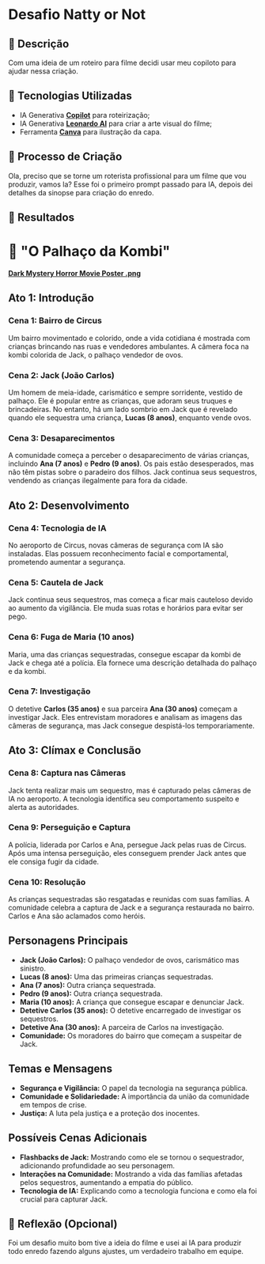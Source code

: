 # Desafio Natty or Not

## 📒 Descrição
Com uma ideia de um roteiro para filme decidi usar meu copiloto para ajudar nessa criação.

## 🤖 Tecnologias Utilizadas
- IA Generativa **[Copilot](https://www.bing.com/chat?form=NTPCHB)** para roteirização;
- IA Generativa **[Leonardo AI](https://leonardo.ai)** para criar a arte visual do filme;
- Ferramenta **[Canva](https://www.canva.com/)** para ilustração da capa.
## 🧐 Processo de Criação
Ola, preciso que se torne um roterista profissional para um filme que vou produzir, vamos la?
Esse foi o primeiro prompt passado para IA, depois dei detalhes da sinopse para criação do enredo.
## 🚀 Resultados
# 🤡 "O Palhaço da Kombi"
**[Dark Mystery Horror Movie Poster .png](https://github.com/Jarelvis/lab-natty-or-not/blob/main/Dark%20Mystery%20Horror%20Movie%20Poster%20.png?raw=true)**
## Ato 1: Introdução
### Cena 1: Bairro de Circus
Um bairro movimentado e colorido, onde a vida cotidiana é mostrada com crianças brincando nas ruas e vendedores ambulantes. A câmera foca na kombi colorida de Jack, o palhaço vendedor de ovos.

### Cena 2: Jack (João Carlos)
Um homem de meia-idade, carismático e sempre sorridente, vestido de palhaço. Ele é popular entre as crianças, que adoram seus truques e brincadeiras. No entanto, há um lado sombrio em Jack que é revelado quando ele sequestra uma criança, **Lucas (8 anos)**, enquanto vende ovos.

### Cena 3: Desaparecimentos
A comunidade começa a perceber o desaparecimento de várias crianças, incluindo **Ana (7 anos)** e **Pedro (9 anos)**. Os pais estão desesperados, mas não têm pistas sobre o paradeiro dos filhos. Jack continua seus sequestros, vendendo as crianças ilegalmente para fora da cidade.

## Ato 2: Desenvolvimento
### Cena 4: Tecnologia de IA
No aeroporto de Circus, novas câmeras de segurança com IA são instaladas. Elas possuem reconhecimento facial e comportamental, prometendo aumentar a segurança.

### Cena 5: Cautela de Jack
Jack continua seus sequestros, mas começa a ficar mais cauteloso devido ao aumento da vigilância. Ele muda suas rotas e horários para evitar ser pego.

### Cena 6: Fuga de Maria (10 anos)
Maria, uma das crianças sequestradas, consegue escapar da kombi de Jack e chega até a polícia. Ela fornece uma descrição detalhada do palhaço e da kombi.

### Cena 7: Investigação
O detetive **Carlos (35 anos)** e sua parceira **Ana (30 anos)** começam a investigar Jack. Eles entrevistam moradores e analisam as imagens das câmeras de segurança, mas Jack consegue despistá-los temporariamente.

## Ato 3: Clímax e Conclusão
### Cena 8: Captura nas Câmeras
Jack tenta realizar mais um sequestro, mas é capturado pelas câmeras de IA no aeroporto. A tecnologia identifica seu comportamento suspeito e alerta as autoridades.

### Cena 9: Perseguição e Captura
A polícia, liderada por Carlos e Ana, persegue Jack pelas ruas de Circus. Após uma intensa perseguição, eles conseguem prender Jack antes que ele consiga fugir da cidade.

### Cena 10: Resolução
As crianças sequestradas são resgatadas e reunidas com suas famílias. A comunidade celebra a captura de Jack e a segurança restaurada no bairro. Carlos e Ana são aclamados como heróis.

## Personagens Principais
- **Jack (João Carlos):** O palhaço vendedor de ovos, carismático mas sinistro.
- **Lucas (8 anos):** Uma das primeiras crianças sequestradas.
- **Ana (7 anos):** Outra criança sequestrada.
- **Pedro (9 anos):** Outra criança sequestrada.
- **Maria (10 anos):** A criança que consegue escapar e denunciar Jack.
- **Detetive Carlos (35 anos):** O detetive encarregado de investigar os sequestros.
- **Detetive Ana (30 anos):** A parceira de Carlos na investigação.
- **Comunidade:** Os moradores do bairro que começam a suspeitar de Jack.

## Temas e Mensagens
- **Segurança e Vigilância:** O papel da tecnologia na segurança pública.
- **Comunidade e Solidariedade:** A importância da união da comunidade em tempos de crise.
- **Justiça:** A luta pela justiça e a proteção dos inocentes.

## Possíveis Cenas Adicionais
- **Flashbacks de Jack:** Mostrando como ele se tornou o sequestrador, adicionando profundidade ao seu personagem.
- **Interações na Comunidade:** Mostrando a vida das famílias afetadas pelos sequestros, aumentando a empatia do público.
- **Tecnologia de IA:** Explicando como a tecnologia funciona e como ela foi crucial para capturar Jack.

## 💭 Reflexão (Opcional)
Foi um desafio muito bom tive a ideia do filme e usei ai IA para produzir todo enredo fazendo alguns ajustes, um verdadeiro trabalho em equipe.




